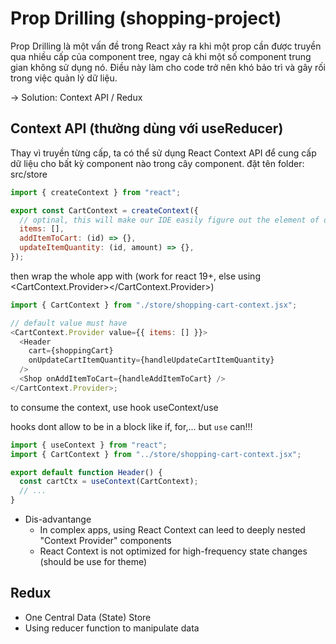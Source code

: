 # Prop Drilling (shopping-project)

Prop Drilling là một vấn đề trong React xảy ra khi một prop cần được truyền qua nhiều cấp của component tree, ngay cả khi một số component trung gian không sử dụng nó. Điều này làm cho code trở nên khó bảo trì và gây rối trong việc quản lý dữ liệu.

-> Solution: Context API / Redux

## Context API (thường dùng với useReducer)

Thay vì truyền từng cấp, ta có thể sử dụng React Context API để cung cấp dữ liệu cho bất kỳ component nào trong cây component.
đặt tên folder: src/store

```js
import { createContext } from "react";

export const CartContext = createContext({
  // optinal, this will make our IDE easily figure out the element of object
  items: [],
  addItemToCart: (id) => {},
  updateItemQuantity: (id, amount) => {},
});
```

then wrap the whole app with <CartContext></CartContext> (work for react 19+, else using <CartContext.Provider></CartContext.Provider>)

```js
import { CartContext } from "./store/shopping-cart-context.jsx";

// default value must have
<CartContext.Provider value={{ items: [] }}>
  <Header
    cart={shoppingCart}
    onUpdateCartItemQuantity={handleUpdateCartItemQuantity}
  />
  <Shop onAddItemToCart={handleAddItemToCart} />
</CartContext.Provider>;
```

to consume the context, use hook useContext/use

hooks dont allow to be in a block like if, for,... but `use` can!!!

```js
import { useContext } from "react";
import { CartContext } from "../store/shopping-cart-context.jsx";

export default function Header() {
  const cartCtx = useContext(CartContext);
  // ...
}
```

- Dis-advantange
  - In complex apps, using React Context can leed to deeply nested "Context Provider" components
  - React Context is not optimized for high-frequency state changes (should be use for theme)

## Redux

- One Central Data (State) Store
- Using reducer function to manipulate data
